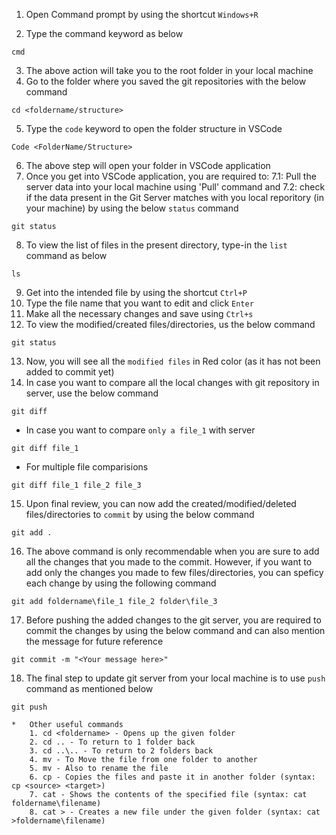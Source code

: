 1. Open Command prompt by using the shortcut `Windows+R`

2. Type the command keyword as below
```
cmd
```

3. The above action will take you to the root folder in your local machine
4. Go to the folder where you saved the git repositories with the below command
```
cd <foldername/structure>
```

5. Type the `code` keyword to open the folder structure in VSCode
```
Code <FolderName/Structure>
```
6. The above step will open your folder in VSCode application
7. Once you get into VSCode application, you are required to: 
   7.1: Pull the server data into your local machine using 'Pull' command and 
   7.2: check if the data present in the Git Server matches with you local reporitory (in your machine) by using the below `status` command
```
git status
```
8. To view the list of files in the present directory, type-in the `list` command as below
```
ls
```
9. Get into the intended file by using the shortcut `Ctrl+P`
10. Type the file name that you want to edit and click `Enter`
11. Make all the necessary changes and save using `Ctrl+s`
12. To view the modified/created files/directories, us the below command
```
git status
```
13. Now, you will see all the `modified files` in Red color (as it has not been added to commit yet)
14. In case you want to compare all the local changes with git repository in server, use the below command
```
git diff
```

*   In case you want to compare `only a file_1` with server

```
git diff file_1
```

* For multiple file comparisions

```
git diff file_1 file_2 file_3
```
15. Upon final review, you can now add the created/modified/deleted files/directories to `commit` by using the below command
```
git add .
```
16. The above command is only recommendable when you are sure to add all the changes that you made to the commit. However, if you want to add only the changes you made to few files/directories, you can speficy each change by using the following command
```
git add foldername\file_1 file_2 folder\file_3
```
17. Before pushing the added changes to the git server, you are required to commit the changes by using the below command and can also mention the message for future reference
```
git commit -m "<Your message here>"
```
18. The final step to update git server from your local machine is to use `push` command as mentioned below
```
git push
```


    *   Other useful commands
        1. cd <foldername> - Opens up the given folder
        2. cd .. - To return to 1 folder back
        3. cd ..\.. - To return to 2 folders back
        4. mv - To Move the file from one folder to another
        5. mv - Also to rename the file
        6. cp - Copies the files and paste it in another folder (syntax: cp <source> <target>)
        7. cat - Shows the contents of the specified file (syntax: cat foldername\filename)
        8. cat > - Creates a new file under the given folder (syntax: cat >foldername\filename)
        
